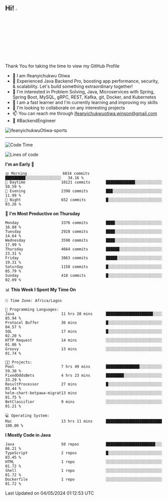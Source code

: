 <!-- BLOG-POST-LIST:START --><!-- BLOG-POST-LIST:END -->

## Hi! <img src="https://media.giphy.com/media/hvRJCLFzcasrR4ia7z/giphy.gif" width="4%"> 

Thank You for taking the time to view my GitHub Profile

- 👋 I am Ifeanyichukwu Otiwa
- 🚀 Experienced Java Backend Pro, boosting app performance, security, & scalability. Let's build something extraordinary together!
- 👀 I'm interested in Problem Solving, Java, Microservices with Spring, Spring Boot, MySQL, gRPC, REST, Kafka, git, Docker, and Kubernetes
- 🌱 I am a fast learner and I'm currently learning and improving my skills
- 💞️ I'm looking to collaborate on any interesting projects
- 📫 You can reach me through ifeanyichukwuotiwa.winson@gmail.com
- 🚀 #BackendEngineer

<p align="left" marginTop="10px"> <img src="https://komarev.com/ghpvc/?username=ifeanyichukwuOtiwa-sports&label=Profile%20views&color=0e75b6&style=for-the-badge" alt="ifeanyichukwuOtiwa-sports" /> </p>

***

<!--START_SECTION:waka-->
![Code Time](http://img.shields.io/badge/Code%20Time-2%2C465%20hrs%2054%20mins-blue)

![Lines of code](https://img.shields.io/badge/From%20Hello%20World%20I%27ve%20Written-5.3%20million%20lines%20of%20code-blue)

**I'm an Early 🐤** 

```text
🌞 Morning                6834 commits        █████████░░░░░░░░░░░░░░░░   34.16 % 
🌆 Daytime                10121 commits       █████████████░░░░░░░░░░░░   50.59 % 
🌃 Evening                2398 commits        ███░░░░░░░░░░░░░░░░░░░░░░   11.99 % 
🌙 Night                  652 commits         █░░░░░░░░░░░░░░░░░░░░░░░░   03.26 % 
```
📅 **I'm Most Productive on Thursday** 

```text
Monday                   3376 commits        ████░░░░░░░░░░░░░░░░░░░░░   16.88 % 
Tuesday                  2928 commits        ████░░░░░░░░░░░░░░░░░░░░░   14.64 % 
Wednesday                3598 commits        ████░░░░░░░░░░░░░░░░░░░░░   17.99 % 
Thursday                 4664 commits        ██████░░░░░░░░░░░░░░░░░░░   23.31 % 
Friday                   3863 commits        █████░░░░░░░░░░░░░░░░░░░░   19.31 % 
Saturday                 1158 commits        █░░░░░░░░░░░░░░░░░░░░░░░░   05.79 % 
Sunday                   418 commits         █░░░░░░░░░░░░░░░░░░░░░░░░   02.09 % 
```


📊 **This Week I Spent My Time On** 

```text
🕑︎ Time Zone: Africa/Lagos

💬 Programming Languages: 
Java                     11 hrs 20 mins      █████████████████████░░░░   85.94 % 
Protocol Buffer          36 mins             █░░░░░░░░░░░░░░░░░░░░░░░░   04.57 % 
SQL                      17 mins             █░░░░░░░░░░░░░░░░░░░░░░░░   02.20 % 
HTTP Request             14 mins             ░░░░░░░░░░░░░░░░░░░░░░░░░   01.86 % 
Groovy                   13 mins             ░░░░░░░░░░░░░░░░░░░░░░░░░   01.74 % 

🐱‍💻 Projects: 
Pool                     7 hrs 49 mins       ███████████████░░░░░░░░░░   59.30 % 
FixedOddsBets            4 hrs 23 mins       ████████░░░░░░░░░░░░░░░░░   33.29 % 
ResultProcessor          27 mins             █░░░░░░░░░░░░░░░░░░░░░░░░   03.44 % 
helm-chart-betpawa-migrat13 mins             ░░░░░░░░░░░░░░░░░░░░░░░░░   01.75 % 
BetClassifier            9 mins              ░░░░░░░░░░░░░░░░░░░░░░░░░   01.21 % 

💻 Operating System: 
Mac                      13 hrs 11 mins      █████████████████████████   100.00 % 
```

**I Mostly Code in Java** 

```text
Java                     50 repos            ██████████████████████░░░   86.21 % 
TypeScript               2 repos             █░░░░░░░░░░░░░░░░░░░░░░░░   03.45 % 
HTML                     1 repo              ░░░░░░░░░░░░░░░░░░░░░░░░░   01.72 % 
Shell                    1 repo              ░░░░░░░░░░░░░░░░░░░░░░░░░   01.72 % 
Dockerfile               1 repo              ░░░░░░░░░░░░░░░░░░░░░░░░░   01.72 % 
```




 Last Updated on 04/05/2024 01:12:53 UTC
<!--END_SECTION:waka-->

<!--
<p align="center">
![trophy](https://github-profile-trophy.vercel.app/?username=ifeanyichukwuOtiwa-sports&theme=onedark) (https://github.com/ryo-ma/github-profile-trophy)
</p>
-->

<!---
ifeanyi-otiwa/ifeanyi-otiwa is a ✨ special ✨ repository because its `README.md` (this file) appears on your GitHub profile.
You can click the Preview link to take a look at your changes.
--->
